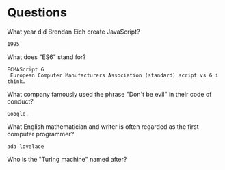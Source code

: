 # Questions

What year did Brendan Eich create JavaScript?

```
1995
```

What does "ES6" stand for?

```
ECMAScript 6
 European Computer Manufacturers Association (standard) script vs 6 i think.
```

What company famously used the phrase "Don't be evil" in their code of conduct?

```
Google.
```

What English mathematician and writer is often regarded as the first computer programmer?

```
ada lovelace
```

Who is the "Turing machine" named after?

```

```
